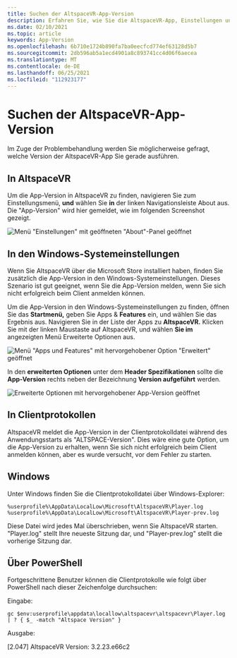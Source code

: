 ```yaml
---
title: Suchen der AltspaceVR-App-Version
description: Erfahren Sie, wie Sie die AltspaceVR-App, Einstellungen und Clientprotokolle verwenden, um die aktuell ausgeführte Version von AltspaceVR zu finden.
ms.date: 02/10/2021
ms.topic: article
keywords: App-Version
ms.openlocfilehash: 6b710e1724b890fa7ba0eecfcd774ef63128d5b7
ms.sourcegitcommit: 2db596ab5a1ecd4901a8c893741cc4d06f6aecea
ms.translationtype: MT
ms.contentlocale: de-DE
ms.lasthandoff: 06/25/2021
ms.locfileid: "112923177"
---
```

# <a name="finding-the-altspacevr-app-version"></a>Suchen der AltspaceVR-App-Version

Im Zuge der Problembehandlung werden Sie möglicherweise gefragt, welche Version der AltspaceVR-App Sie gerade ausführen.

## <a name="in-altspacevr"></a>In AltspaceVR

Um die App-Version in AltspaceVR zu finden, navigieren Sie zum Einstellungsmenü, **und** wählen Sie **in** der linken Navigationsleiste About aus. Die "App-Version" wird hier gemeldet, wie im folgenden Screenshot gezeigt.

![Menü "Einstellungen" mit geöffneten "About"-Panel geöffnet](images/app-version-img-01.png)

## <a name="in-windows-system-settings"></a>In den Windows-Systemeinstellungen

Wenn Sie AltspaceVR über die Microsoft Store installiert haben, finden Sie zusätzlich die App-Version in den Windows-Systemeinstellungen.  Dieses Szenario ist gut geeignet, wenn Sie die App-Version melden, wenn Sie sich nicht erfolgreich beim Client anmelden können.

Um die App-Version in den Windows-Systemeinstellungen zu finden, öffnen Sie das **Startmenü,** geben Sie Apps & **Features** ein, und wählen Sie das Ergebnis aus. Navigieren Sie in der Liste der Apps zu **AltspaceVR.** Klicken Sie mit der linken Maustaste auf AltspaceVR, und wählen **Sie im** angezeigten Menü Erweiterte Optionen aus.

![Menü "Apps und Features" mit hervorgehobener Option "Erweitert" geöffnet](images/app-version-img-02.png)

In den **erweiterten Optionen** unter dem **Header Spezifikationen** sollte die **App-Version** rechts neben der Bezeichnung **Version aufgeführt** werden.

![Erweiterte Optionen mit hervorgehobener App-Version geöffnet](images/app-version-img-03.png)

## <a name="in-client-logs"></a>In Clientprotokollen

AltspaceVR meldet die App-Version in der Clientprotokolldatei während des Anwendungsstarts als "ALTSPACE-Version". Dies wäre eine gute Option, um die App-Version zu erhalten, wenn Sie sich nicht erfolgreich beim Client anmelden können, aber es wurde versucht, vor dem Fehler zu starten.

## <a name="windows"></a>Windows

Unter Windows finden Sie die Clientprotokolldatei über Windows-Explorer:

```
%userprofile%\AppData\LocalLow\Microsoft\AltspaceVR\Player.log
%userprofile%\AppData\LocalLow\Microsoft\AltspaceVR\Player-prev.log
```

Diese Datei wird jedes Mal überschrieben, wenn Sie AltspaceVR starten. "Player.log" stellt Ihre neueste Sitzung dar, und "Player-prev.log" stellt die vorherige Sitzung dar.

## <a name="via-powershell"></a>Über PowerShell

Fortgeschrittene Benutzer können die Clientprotokolle wie folgt über PowerShell nach dieser Zeichenfolge durchsuchen:

Eingabe:

```
gc $env:userprofile\appdata\locallow\altspacevr\altspacevr\Player.log | ? { $_ -match "Altspace Version" }
```

Ausgabe:

[2.047] AltspaceVR Version: 3.2.23.e66c2